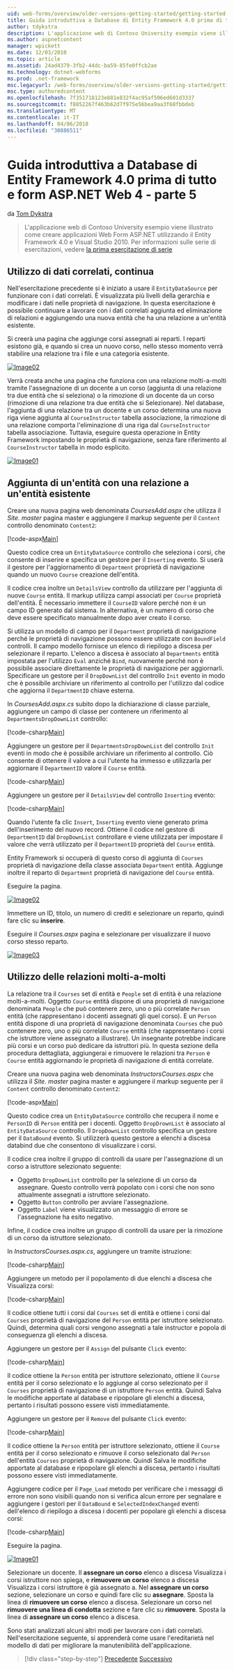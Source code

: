 ```yaml
---
uid: web-forms/overview/older-versions-getting-started/getting-started-with-ef/the-entity-framework-and-aspnet-getting-started-part-5
title: Guida introduttiva a Database di Entity Framework 4.0 prima di tutto e ASP.NET 4 di Web Form - parte 5 | Documenti Microsoft
author: tdykstra
description: L'applicazione web di Contoso University esempio viene illustrato come creare applicazioni Web Form ASP.NET tramite Entity Framework. È l'applicazione di esempio...
ms.author: aspnetcontent
manager: wpickett
ms.date: 12/03/2010
ms.topic: article
ms.assetid: 24ad4379-3fb2-44dc-ba59-85fe0ffcb2ae
ms.technology: dotnet-webforms
ms.prod: .net-framework
msc.legacyurl: /web-forms/overview/older-versions-getting-started/getting-started-with-ef/the-entity-framework-and-aspnet-getting-started-part-5
msc.type: authoredcontent
ms.openlocfilehash: 7f351718123e881e832f4ac95af506ed601d3337
ms.sourcegitcommit: f8852267f463b62d7f975e56bea9aa3f68fbbdeb
ms.translationtype: MT
ms.contentlocale: it-IT
ms.lasthandoff: 04/06/2018
ms.locfileid: "30886511"
---
```

<a name="getting-started-with-entity-framework-40-database-first-and-aspnet-4-web-forms---part-5"></a>Guida introduttiva a Database di Entity Framework 4.0 prima di tutto e form ASP.NET Web 4 - parte 5
====================
da [Tom Dykstra](https://github.com/tdykstra)

> L'applicazione web di Contoso University esempio viene illustrato come creare applicazioni Web Form ASP.NET utilizzando il Entity Framework 4.0 e Visual Studio 2010. Per informazioni sulle serie di esercitazioni, vedere [la prima esercitazione di serie](the-entity-framework-and-aspnet-getting-started-part-1.md)


## <a name="working-with-related-data-continued"></a>Utilizzo di dati correlati, continua

Nell'esercitazione precedente si è iniziato a usare il `EntityDataSource` per funzionare con i dati correlati. È visualizzata più livelli della gerarchia e modificare i dati nelle proprietà di navigazione. In questa esercitazione è possibile continuare a lavorare con i dati correlati aggiunta ed eliminazione di relazioni e aggiungendo una nuova entità che ha una relazione a un'entità esistente.

Si creerà una pagina che aggiunge corsi assegnati ai reparti. I reparti esistono già, e quando si crea un nuovo corso, nello stesso momento verrà stabilire una relazione tra i file e una categoria esistente.

[![Image02](the-entity-framework-and-aspnet-getting-started-part-5/_static/image2.png)](the-entity-framework-and-aspnet-getting-started-part-5/_static/image1.png)

Verrà creata anche una pagina che funziona con una relazione molti-a-molti tramite l'assegnazione di un docente a un corso (aggiunta di una relazione tra due entità che si seleziona) o la rimozione di un docente da un corso (rimozione di una relazione tra due entità che si Selezionare). Nel database, l'aggiunta di una relazione tra un docente e un corso determina una nuova riga viene aggiunta al `CourseInstructor` tabella associazione, la rimozione di una relazione comporta l'eliminazione di una riga dal `CourseInstructor` tabella associazione. Tuttavia, eseguire questa operazione in Entity Framework impostando le proprietà di navigazione, senza fare riferimento al `CourseInstructor` tabella in modo esplicito.

[![Image01](the-entity-framework-and-aspnet-getting-started-part-5/_static/image4.png)](the-entity-framework-and-aspnet-getting-started-part-5/_static/image3.png)

## <a name="adding-an-entity-with-a-relationship-to-an-existing-entity"></a>Aggiunta di un'entità con una relazione a un'entità esistente

Creare una nuova pagina web denominata *CoursesAdd.aspx* che utilizza il *Site. master* pagina master e aggiungere il markup seguente per il `Content` controllo denominato `Content2`:

[!code-aspx[Main](the-entity-framework-and-aspnet-getting-started-part-5/samples/sample1.aspx)]

Questo codice crea un `EntityDataSource` controllo che seleziona i corsi, che consente di inserire e specifica un gestore per il `Inserting` evento. Si userà il gestore per l'aggiornamento di `Department` proprietà di navigazione quando un nuovo `Course` creazione dell'entità.

Il codice crea inoltre un `DetailsView` controllo da utilizzare per l'aggiunta di nuove `Course` entità. Il markup utilizza campi associati per `Course` proprietà dell'entità. È necessario immettere il `CourseID` valore perché non è un campo ID generato dal sistema. In alternativa, è un numero di corso che deve essere specificato manualmente dopo aver creato il corso.

Si utilizza un modello di campo per il `Department` proprietà di navigazione perché le proprietà di navigazione possono essere utilizzate con `BoundField` controlli. Il campo modello fornisce un elenco di riepilogo a discesa per selezionare il reparto. L'elenco a discesa è associato al `Departments` entità impostata per l'utilizzo `Eval` anziché `Bind`, nuovamente perché non è possibile associare direttamente le proprietà di navigazione per aggiornarli. Specificare un gestore per il `DropDownList` del controllo `Init` evento in modo che è possibile archiviare un riferimento al controllo per l'utilizzo dal codice che aggiorna il `DepartmentID` chiave esterna.

In *CoursesAdd.aspx.cs* subito dopo la dichiarazione di classe parziale, aggiungere un campo di classe per contenere un riferimento al `DepartmentsDropDownList` controllo:

[!code-csharp[Main](the-entity-framework-and-aspnet-getting-started-part-5/samples/sample2.cs)]

Aggiungere un gestore per il `DepartmentsDropDownList` del controllo `Init` eventi in modo che è possibile archiviare un riferimento al controllo. Ciò consente di ottenere il valore a cui l'utente ha immesso e utilizzarla per aggiornare il `DepartmentID` valore il `Course` entità.

[!code-csharp[Main](the-entity-framework-and-aspnet-getting-started-part-5/samples/sample3.cs)]

Aggiungere un gestore per il `DetailsView` del controllo `Inserting` evento:

[!code-csharp[Main](the-entity-framework-and-aspnet-getting-started-part-5/samples/sample4.cs)]

Quando l'utente fa clic `Insert`, `Inserting` evento viene generato prima dell'inserimento del nuovo record. Ottiene il codice nel gestore di `DepartmentID` dal `DropDownList` controllare e viene utilizzata per impostare il valore che verrà utilizzato per il `DepartmentID` proprietà del `Course` entità.

Entity Framework si occuperà di questo corso di aggiunta di `Courses` proprietà di navigazione della classe associata `Department` entità. Aggiunge inoltre il reparto di `Department` proprietà di navigazione del `Course` entità.

Eseguire la pagina.

[![Image02](the-entity-framework-and-aspnet-getting-started-part-5/_static/image6.png)](the-entity-framework-and-aspnet-getting-started-part-5/_static/image5.png)

Immettere un ID, titolo, un numero di crediti e selezionare un reparto, quindi fare clic su **inserire**.

Eseguire il *Courses.aspx* pagina e selezionare per visualizzare il nuovo corso stesso reparto.

[![Image03](the-entity-framework-and-aspnet-getting-started-part-5/_static/image8.png)](the-entity-framework-and-aspnet-getting-started-part-5/_static/image7.png)

## <a name="working-with-many-to-many-relationships"></a>Utilizzo delle relazioni molti-a-molti

La relazione tra il `Courses` set di entità e `People` set di entità è una relazione molti-a-molti. Oggetto `Course` entità dispone di una proprietà di navigazione denominata `People` che può contenere zero, uno o più correlate `Person` entità (che rappresentano i docenti assegnati gli quel corso). E un `Person` entità dispone di una proprietà di navigazione denominata `Courses` che può contenere zero, uno o più correlate `Course` entità (che rappresentano i corsi che istruttore viene assegnato a illustrare). Un insegnante potrebbe indicare più corsi e un corso può dedicare da istruttori più. In questa sezione della procedura dettagliata, aggiungerai e rimuovere le relazioni tra `Person` e `Course` entità aggiornando le proprietà di navigazione di entità correlate.

Creare una nuova pagina web denominata *InstructorsCourses.aspx* che utilizza il *Site. master* pagina master e aggiungere il markup seguente per il `Content` controllo denominato `Content2`:

[!code-aspx[Main](the-entity-framework-and-aspnet-getting-started-part-5/samples/sample5.aspx)]

Questo codice crea un `EntityDataSource` controllo che recupera il nome e `PersonID` di `Person` entità per i docenti. Oggetto `DropDrownList` è associato al `EntityDataSource` controllo. Il `DropDownList` controllo specifica un gestore per il `DataBound` evento. Si utilizzerà questo gestore a elenchi a discesa databind due che consentono di visualizzare i corsi.

Il codice crea inoltre il gruppo di controlli da usare per l'assegnazione di un corso a istruttore selezionato seguente:

- Oggetto `DropDownList` controllo per la selezione di un corso da assegnare. Questo controllo verrà popolato con i corsi che non sono attualmente assegnati a istruttore selezionato.
- Oggetto `Button` controllo per avviare l'assegnazione.
- Oggetto `Label` viene visualizzato un messaggio di errore se l'assegnazione ha esito negativo.

Infine, il codice crea inoltre un gruppo di controlli da usare per la rimozione di un corso da istruttore selezionato.

In *InstructorsCourses.aspx.cs*, aggiungere un tramite istruzione:

[!code-csharp[Main](the-entity-framework-and-aspnet-getting-started-part-5/samples/sample6.cs)]

Aggiungere un metodo per il popolamento di due elenchi a discesa che Visualizza corsi:

[!code-csharp[Main](the-entity-framework-and-aspnet-getting-started-part-5/samples/sample7.cs)]

Il codice ottiene tutti i corsi dal `Courses` set di entità e ottiene i corsi dal `Courses` proprietà di navigazione del `Person` entità per istruttore selezionato. Quindi, determina quali corsi vengono assegnati a tale instructor e popola di conseguenza gli elenchi a discesa.

Aggiungere un gestore per il `Assign` del pulsante `Click` evento:

[!code-csharp[Main](the-entity-framework-and-aspnet-getting-started-part-5/samples/sample8.cs)]

Il codice ottiene la `Person` entità per istruttore selezionato, ottiene il `Course` entità per il corso selezionato e lo aggiunge al corso selezionato per il `Courses` proprietà di navigazione di un istruttore `Person` entità. Quindi Salva le modifiche apportate al database e ripopolare gli elenchi a discesa, pertanto i risultati possono essere visti immediatamente.

Aggiungere un gestore per il `Remove` del pulsante `Click` evento:

[!code-csharp[Main](the-entity-framework-and-aspnet-getting-started-part-5/samples/sample9.cs)]

Il codice ottiene la `Person` entità per istruttore selezionato, ottiene il `Course` entità per il corso selezionato e rimuove il corso selezionato dal `Person` dell'entità `Courses` proprietà di navigazione. Quindi Salva le modifiche apportate al database e ripopolare gli elenchi a discesa, pertanto i risultati possono essere visti immediatamente.

Aggiungere codice per il `Page_Load` metodo per verificare che i messaggi di errore non sono visibili quando non si verifica alcun errore per segnalare e aggiungere i gestori per il `DataBound` e `SelectedIndexChanged` eventi dell'elenco di riepilogo a discesa i docenti per popolare gli elenchi a discesa corsi:

[!code-csharp[Main](the-entity-framework-and-aspnet-getting-started-part-5/samples/sample10.cs)]

Eseguire la pagina.

[![Image01](the-entity-framework-and-aspnet-getting-started-part-5/_static/image10.png)](the-entity-framework-and-aspnet-getting-started-part-5/_static/image9.png)

Selezionare un docente. Il <strong>assegnare un corso</strong> elenco a discesa Visualizza i corsi istruttore non spiega, e <strong>rimuovere un corso</strong> elenco a discesa Visualizza i corsi istruttore è già assegnato a. Nel <strong>assegnare un corso</strong> sezione, selezionare un corso e quindi fare clic su <strong>assegnare</strong>. Sposta la linea di <strong>rimuovere un corso</strong> elenco a discesa. Selezionare un corso nel <strong>rimuovere una linea di condotta</strong> sezione e fare clic su <strong>rimuovere</strong><em>.</em> Sposta la linea di <strong>assegnare un corso</strong> elenco a discesa.

Sono stati analizzati alcuni altri modi per lavorare con i dati correlati. Nell'esercitazione seguente, si apprenderà come usare l'ereditarietà nel modello di dati per migliorare la manutenibilità dell'applicazione.

> [!div class="step-by-step"]
> [Precedente](the-entity-framework-and-aspnet-getting-started-part-4.md)
> [Successivo](the-entity-framework-and-aspnet-getting-started-part-6.md)

